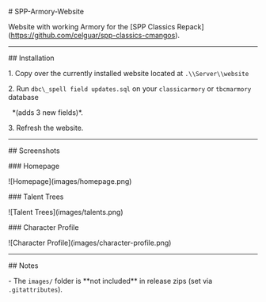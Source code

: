 \# SPP-Armory-Website



Website with working Armory for the \[SPP Classics Repack](https://github.com/celguar/spp-classics-cmangos).



---



\## Installation



1\. Copy over the currently installed website located at `.\\Server\\website`

2\. Run `dbc\_spell field updates.sql` on your `classicarmory` or `tbcmarmory` database  

&nbsp;  \*(adds 3 new fields)\*.

3\. Refresh the website.



---



\## Screenshots



\### Homepage

!\[Homepage](images/homepage.png)



\### Talent Trees

!\[Talent Trees](images/talents.png)



\### Character Profile

!\[Character Profile](images/character-profile.png)



---



\## Notes

\- The `images/` folder is \*\*not included\*\* in release zips (set via `.gitattributes`).





